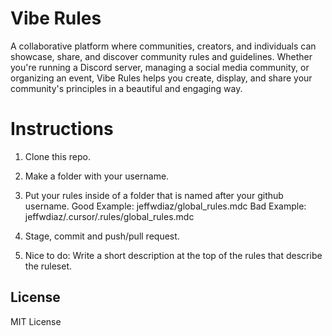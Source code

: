 # Vibe Rules

A collaborative platform where communities, creators, and individuals can showcase, share, and discover community rules and guidelines. Whether you're running a Discord server, managing a social media community, or organizing an event, Vibe Rules helps you create, display, and share your community's principles in a beautiful and engaging way.

# Instructions

1. Clone this repo.

2. Make a folder with your username.

3. Put your rules inside of a folder that is named after your github username.
    Good Example: jeffwdiaz/global_rules.mdc
    Bad Example: jeffwdiaz/.cursor/.rules/global_rules.mdc

4. Stage, commit and push/pull request.

4. Nice to do: Write a short description at the top of the rules that describe the ruleset.

## License

MIT License 
